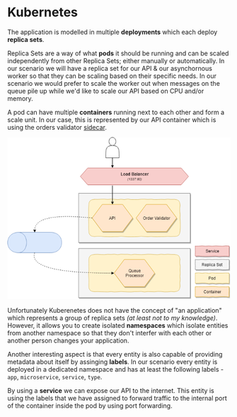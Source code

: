 # Kubernetes
The application is modelled in multiple **deployments** which each deploy **replica sets**.

Replica Sets are a way of what **pods** it should be running and can be scaled independently from other Replica Sets; either manually or automatically. In our scenario we will have a replica set for our API & our asynchornous worker so that they can be scaling based on their specific needs. In our scenario we would prefer to scale the worker out when messages on the queue pile up while we'd like to scale our API based on CPU and/or memory.

A pod can have multiple **containers** running next to each other and form a scale unit. In our case, this is represented by our API container which is using the orders validator [sidecar](https://docs.microsoft.com/en-us/azure/architecture/patterns/sidecar).

![Kubernetes](./../media/docs/kubernetes-composition.png)

Unfortunately Kuberenetes does not have the concept of "an application" which represents a group of replica sets _(at least not to my knowledge)_. However, it allows you to create isolated **namespaces** which isolate entities from another namespace so that they don't interfer with each other or another person changes your application.

Another interesting aspect is that every entity is also capable of providing metadata about itself by assinging **labels**. In our scenario every entity is deployed in a dedicated namespace and has at least the following labels - `app`, `microservice`, `service`, `type`.

By using a **service** we can expose our API to the internet. This entity is using the labels that we have assigned to forward traffic to the internal port of the container inside the pod by using port forwarding.
